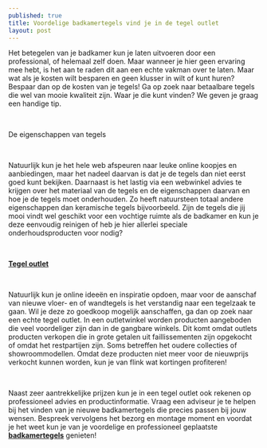 ```yaml
---
published: true
title: Voordelige badkamertegels vind je in de tegel outlet
layout: post
---
```

<p>Het betegelen van je badkamer kun je laten uitvoeren door een professional, of helemaal zelf doen. Maar wanneer je hier geen ervaring mee hebt, is het aan te raden dit aan een echte vakman over te laten. Maar wat als je kosten wilt besparen en geen klusser in wilt of kunt huren? Bespaar dan op de kosten van je tegels! Ga op zoek naar betaalbare tegels die wel van mooie kwaliteit zijn. Waar je die kunt vinden? We geven je graag een handige tip.</p>
<p>&nbsp;</p>
<p>De eigenschappen van tegels</p>
<p>&nbsp;</p>
<p>Natuurlijk kun je het hele web afspeuren naar leuke online koopjes en aanbiedingen, maar het nadeel daarvan is dat je de tegels dan niet eerst goed kunt bekijken. Daarnaast is het lastig via een webwinkel advies te krijgen over het materiaal van de tegels en de eigenschappen daarvan en hoe je de tegels moet onderhouden. Zo heeft natuursteen totaal andere eigenschappen dan keramische tegels bijvoorbeeld. Zijn de tegels die jij mooi vindt wel geschikt voor een vochtige ruimte als de badkamer en kun je deze eenvoudig reinigen of heb je hier allerlei speciale onderhoudsproducten voor nodig?</p>
<p>&nbsp;</p>
<p><strong><a href="http://www.janvansundert.be/outlet">Tegel outlet</a></strong></p>
<p>&nbsp;</p>
<p>Natuurlijk kun je online idee&euml;n en inspiratie opdoen, maar voor de aanschaf van nieuwe vloer- en of wandtegels is het verstandig naar een tegelzaak te gaan. Wil je deze zo goedkoop mogelijk aanschaffen, ga dan op zoek naar een echte tegel outlet. In een outletwinkel worden producten aangeboden die veel voordeliger zijn dan in de gangbare winkels. Dit komt omdat outlets producten verkopen die in grote getalen uit faillissementen zijn opgekocht of omdat het restpartijen zijn. Soms betreffen het oudere collecties of showroommodellen. Omdat deze producten niet meer voor de nieuwprijs verkocht kunnen worden, kun je van flink wat kortingen profiteren!</p>
<p>&nbsp;</p>
<p>Naast zeer aantrekkelijke prijzen kun je in een tegel outlet ook rekenen op professioneel advies en productinformatie. Vraag een adviseur je te helpen bij het vinden van je nieuwe badkamertegels die precies passen bij jouw wensen. Bespreek vervolgens het bezorg en montage moment en voordat je het weet kun je van je voordelige en professioneel geplaatste <strong><a href="http://www.janvansundert.be/badkamertegels">badkamertegels</a></strong> genieten!</p>
